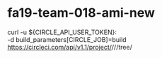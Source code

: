 # fa19-team-018-ami-new
curl -u ${CIRCLE_API_USER_TOKEN}: \
     -d build_parameters[CIRCLE_JOB]=build \
     https://circleci.com/api/v1.1/project/<vcs-type>/<org>/<repo>/tree/<branch>
